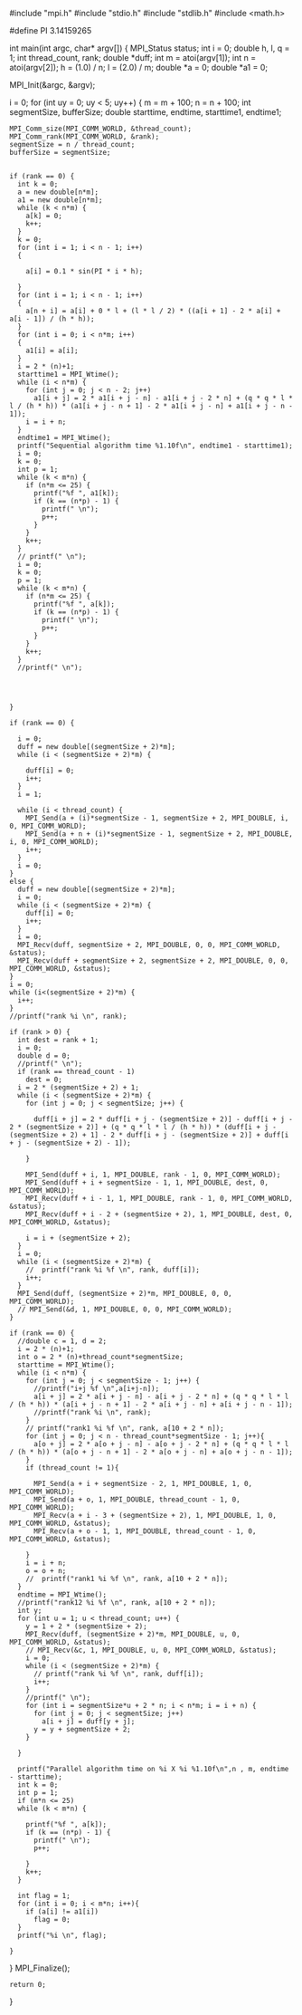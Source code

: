 #include "mpi.h"
#include "stdio.h"
#include "stdlib.h"
#include <math.h>

#define PI 3.14159265

int main(int argc, char* argv[]) {
  MPI_Status status;
  int i = 0;
  double h, l, q = 1;
  int thread_count, rank;
  double *duff;
  int m = atoi(argv[1]);
  int n = atoi(argv[2]);
  h = (1.0) / n;
  l = (2.0) / m;
  double *a = 0;
  double *a1 = 0;

  MPI_Init(&argc, &argv);

  i = 0;
  for (int uy = 0; uy < 5; uy++) {
    m = m + 100;
    n = n + 100;
    int segmentSize, bufferSize;
    double starttime, endtime, starttime1, endtime1;

    MPI_Comm_size(MPI_COMM_WORLD, &thread_count);
    MPI_Comm_rank(MPI_COMM_WORLD, &rank);
    segmentSize = n / thread_count;
    bufferSize = segmentSize;


    if (rank == 0) {
      int k = 0;
      a = new double[n*m];
      a1 = new double[n*m];
      while (k < n*m) {
        a[k] = 0;
        k++;
      }
      k = 0;
      for (int i = 1; i < n - 1; i++)
      {

        a[i] = 0.1 * sin(PI * i * h);

      }
      for (int i = 1; i < n - 1; i++)
      {
        a[n + i] = a[i] + 0 * l + (l * l / 2) * ((a[i + 1] - 2 * a[i] + a[i - 1]) / (h * h));
      }
      for (int i = 0; i < n*m; i++)
      {
        a1[i] = a[i];
      }
      i = 2 * (n)+1;
      starttime1 = MPI_Wtime();
      while (i < n*m) {
        for (int j = 0; j < n - 2; j++)
          a1[i + j] = 2 * a1[i + j - n] - a1[i + j - 2 * n] + (q * q * l * l / (h * h)) * (a1[i + j - n + 1] - 2 * a1[i + j - n] + a1[i + j - n - 1]);
        i = i + n;
      }
      endtime1 = MPI_Wtime();
      printf("Sequential algorithm time %1.10f\n", endtime1 - starttime1);
      i = 0;
      k = 0;
      int p = 1;
      while (k < m*n) {
        if (n*m <= 25) {
          printf("%f ", a1[k]);
          if (k == (n*p) - 1) {
            printf(" \n");
            p++;
          }
        }
        k++;
      }
      // printf(" \n");
      i = 0;
      k = 0;
      p = 1;
      while (k < m*n) {
        if (n*m <= 25) {
          printf("%f ", a[k]);
          if (k == (n*p) - 1) {
            printf(" \n");
            p++;
          }
        }
        k++;
      }
      //printf(" \n");




    }

    if (rank == 0) {

      i = 0;
      duff = new double[(segmentSize + 2)*m];
      while (i < (segmentSize + 2)*m) {

        duff[i] = 0;
        i++;
      }
      i = 1;

      while (i < thread_count) {
        MPI_Send(a + (i)*segmentSize - 1, segmentSize + 2, MPI_DOUBLE, i, 0, MPI_COMM_WORLD);
        MPI_Send(a + n + (i)*segmentSize - 1, segmentSize + 2, MPI_DOUBLE, i, 0, MPI_COMM_WORLD);
        i++;
      }
      i = 0;
    }
    else {
      duff = new double[(segmentSize + 2)*m];
      i = 0;
      while (i < (segmentSize + 2)*m) {
        duff[i] = 0;
        i++;
      }
      i = 0;
      MPI_Recv(duff, segmentSize + 2, MPI_DOUBLE, 0, 0, MPI_COMM_WORLD, &status);
      MPI_Recv(duff + segmentSize + 2, segmentSize + 2, MPI_DOUBLE, 0, 0, MPI_COMM_WORLD, &status);
    }
    i = 0;
    while (i<(segmentSize + 2)*m) {
      i++;
    }
    //printf("rank %i \n", rank);

    if (rank > 0) {
      int dest = rank + 1;
      i = 0;
      double d = 0;
      //printf(" \n");
      if (rank == thread_count - 1)
        dest = 0;
      i = 2 * (segmentSize + 2) + 1;
      while (i < (segmentSize + 2)*m) {
        for (int j = 0; j < segmentSize; j++) {

          duff[i + j] = 2 * duff[i + j - (segmentSize + 2)] - duff[i + j - 2 * (segmentSize + 2)] + (q * q * l * l / (h * h)) * (duff[i + j - (segmentSize + 2) + 1] - 2 * duff[i + j - (segmentSize + 2)] + duff[i + j - (segmentSize + 2) - 1]);
          
        }

        MPI_Send(duff + i, 1, MPI_DOUBLE, rank - 1, 0, MPI_COMM_WORLD);
        MPI_Send(duff + i + segmentSize - 1, 1, MPI_DOUBLE, dest, 0, MPI_COMM_WORLD);
        MPI_Recv(duff + i - 1, 1, MPI_DOUBLE, rank - 1, 0, MPI_COMM_WORLD, &status);
        MPI_Recv(duff + i - 2 + (segmentSize + 2), 1, MPI_DOUBLE, dest, 0, MPI_COMM_WORLD, &status);

        i = i + (segmentSize + 2);
      }
      i = 0;
      while (i < (segmentSize + 2)*m) {
        //  printf("rank %i %f \n", rank, duff[i]);
        i++;
      }
      MPI_Send(duff, (segmentSize + 2)*m, MPI_DOUBLE, 0, 0, MPI_COMM_WORLD);
      // MPI_Send(&d, 1, MPI_DOUBLE, 0, 0, MPI_COMM_WORLD);
    }

    if (rank == 0) {
      //double c = 1, d = 2;
      i = 2 * (n)+1;
      int o = 2 * (n)+thread_count*segmentSize;
      starttime = MPI_Wtime();
      while (i < n*m) {
        for (int j = 0; j < segmentSize - 1; j++) {
          //printf("i+j %f \n",a[i+j-n]);
          a[i + j] = 2 * a[i + j - n] - a[i + j - 2 * n] + (q * q * l * l / (h * h)) * (a[i + j - n + 1] - 2 * a[i + j - n] + a[i + j - n - 1]);
          //printf("rank %i \n", rank);
        }
        // printf("rank1 %i %f \n", rank, a[10 + 2 * n]);
        for (int j = 0; j < n - thread_count*segmentSize - 1; j++){
          a[o + j] = 2 * a[o + j - n] - a[o + j - 2 * n] + (q * q * l * l / (h * h)) * (a[o + j - n + 1] - 2 * a[o + j - n] + a[o + j - n - 1]);
        }
        if (thread_count != 1){

          MPI_Send(a + i + segmentSize - 2, 1, MPI_DOUBLE, 1, 0, MPI_COMM_WORLD);
          MPI_Send(a + o, 1, MPI_DOUBLE, thread_count - 1, 0, MPI_COMM_WORLD);
          MPI_Recv(a + i - 3 + (segmentSize + 2), 1, MPI_DOUBLE, 1, 0, MPI_COMM_WORLD, &status);
          MPI_Recv(a + o - 1, 1, MPI_DOUBLE, thread_count - 1, 0, MPI_COMM_WORLD, &status);

        }
        i = i + n;
        o = o + n;
        //  printf("rank1 %i %f \n", rank, a[10 + 2 * n]);
      }
      endtime = MPI_Wtime();
      //printf("rank12 %i %f \n", rank, a[10 + 2 * n]);
      int y;
      for (int u = 1; u < thread_count; u++) {
        y = 1 + 2 * (segmentSize + 2);
        MPI_Recv(duff, (segmentSize + 2)*m, MPI_DOUBLE, u, 0, MPI_COMM_WORLD, &status);
        // MPI_Recv(&c, 1, MPI_DOUBLE, u, 0, MPI_COMM_WORLD, &status);
        i = 0;
        while (i < (segmentSize + 2)*m) {
          // printf("rank %i %f \n", rank, duff[i]);
          i++;
        }
        //printf(" \n");
        for (int i = segmentSize*u + 2 * n; i < n*m; i = i + n) {
          for (int j = 0; j < segmentSize; j++)
            a[i + j] = duff[y + j];
          y = y + segmentSize + 2;
        }

      }

      printf("Parallel algorithm time on %i X %i %1.10f\n",n , m, endtime - starttime);
      int k = 0;
      int p = 1;
      if (m*n <= 25)
      while (k < m*n) {

        printf("%f ", a[k]);
        if (k == (n*p) - 1) {
          printf(" \n");
          p++;

        }
        k++;
      }

      int flag = 1;
      for (int i = 0; i < m*n; i++){
        if (a[i] != a1[i])
          flag = 0;
      }
      printf("%i \n", flag);

    }
  }
    MPI_Finalize();
  
    return 0;
  
}
